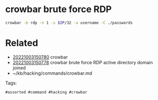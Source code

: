 # crowbar brute force RDP
```bash
crowbar -b rdp -n 1 -s $IP/32 -u username -C ./passwords
```

# Related

- [20221003150780](/zet/20221003150780/README.md) crowbar
- [20221003150778](/zet/20221003150778/README.md) crowbar brute force RDP active directory domain joined
- ~/kb/hacking/commands/crowbar.md

Tags:

    #assorted #command #hacking #crowbar
